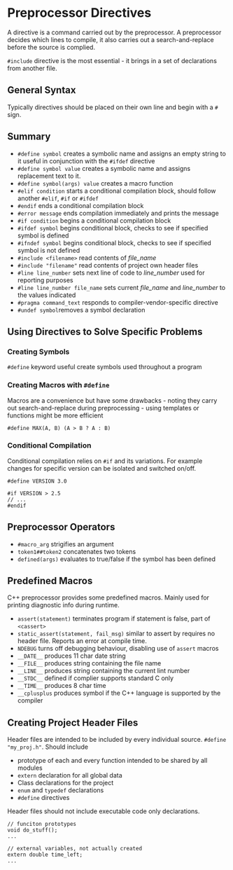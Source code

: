 # Preprocessor Directives

A directive is a command carried out by the preprocessor. A preprocessor decides which lines to compile, it also carries out a search-and-replace before the source is complied. 

`#include` directive is the most essential - it brings in a set of declarations from another file. 

## General Syntax

Typically directives should be placed on their own line and begin with a `#` sign. 

## Summary

 - `#define symbol` creates a symbolic name and assigns an empty string to it
 useful in conjunction with the `#ifdef` directive
 - `#define symbol value` creates a symbolic name and assigns replacement text to it.
 - `#define symbol(args) value` creates a macro function 
 - `#elif condition` starts a conditional compilation block, should follow another `#elif`, `#if` or `#ifdef`
 - `#endif` ends a conditional compilation block
 - `#error message` ends compilation immediately and prints the message
 - `#if condition` begins a conditional compilation block
 - `#ifdef symbol` begins conditional block, checks to see if specified symbol is defined
 - `#ifndef symbol` begins conditional block, checks to see if specified symbol is not defined
 - `#include <filename>` read contents of *file_name* 
 - `#include "filename"` read contents of project own header files
 - `#line line_number` sets next line of code to *line_number* used for reporting purposes
 - `#line line_number file_name` sets current *file_name* and *line_number* to the values indicated
 - `#pragma command_text` responds to compiler-vendor-specific directive 
 - `#undef symbol`removes a symbol declaration


## Using Directives to Solve Specific Problems

### Creating Symbols

`#define` keyword useful create symbols used throughout a program

### Creating Macros with `#define`

Macros are a convenience but have some drawbacks - noting they carry out search-and-replace during preprocessing - using templates or functions might be more efficient

```
#define MAX(A, B) (A > B ? A : B)
```

### Conditional Compilation

Conditional compilation relies on `#if` and its variations. For example changes for specific version can be isolated and switched on/off. 

```
#define VERSION 3.0

#if VERSION > 2.5
// ...
#endif
```

## Preprocessor Operators

 - `#macro_arg` strigifies an argument
 - `token1##token2` concatenates two tokens
 - `defined(args)` evaluates to true/false if the symbol has been defined

## Predefined Macros

C++ preprocessor provides some predefined macros. Mainly used for printing diagnostic info during runtime. 

 - `assert(statement)` terminates program if statement is false, part of `<cassert>`
 - `static_assert(statement, fail_msg)` similar to assert by requires no header file. Reports an error at compile time.
 - `NDEBUG` turns off debugging behaviour, disabling use of `assert` macros
 - `__DATE__` produces 11 char date string 
 - `__FILE__` produces string containing the file name
 - `__LINE__` produces string containing the current lint number
 - `__STDC__` defined if complier supports standard C only
 - `__TIME__` produces 8 char time
 - `__cplusplus` produces symbol if the C++ language is supported by the compiler

## Creating Project Header Files

Header files are intended to be included by every individual source. `#define "my_proj.h"`. Should include
 
 - prototype of each and every function intended to be shared by all modules
 - `extern` declaration for all global data
 - Class declarations for the project
 - `enum` and `typedef` declarations
 - `#define` directives

Header files should not include executable code only declarations. 

```
// funciton prototypes
void do_stuff();
...

// external variables, not actually created
extern double time_left;
...
```



